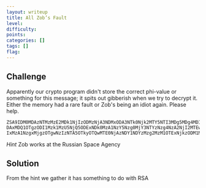 ```yaml
---
layout: writeup
title: All Zob’s Fault
level: 
difficulty: 
points: 
categories: []
tags: []
flag: 
---
```

## Challenge

Apparently our crypto program didn't store the correct phi-value or
something for this message; it spits out gibberish when we try to
decrypt it. Either the memory had a rare fault or Zob's being an idiot
again. Please help.

    ZSA9IDM0MDAzNTMzMzE2MDk1NjIzODMzNjA3NDMxODA3NTk0Njk2MTY5NTI3MDg5MDg4MDI2MzM3MTM5ODUxMDMyMTQ4NTcyODIyNTsgbSA9IDYxN
    DAxMDQ1OTgzODI1Mzk1MzU5NjQ5ODExNDk0MzA1NzY5Nzg0MjY3NTYzNzg4NzA2NjI2MTEwOTE2MzUxNDgwNTU4OTE2NzsgYyA9IDQxNjgwODQzMT
    IxMzA1NzgxMjgzOTgwNzIzNTA5OTkyOTQwMTE0NjAzNDY1NDYzMzg2MzM1OTExNjkzODM1MzYyMDk3NTQ1MQ0K

*Hint* Zob works at the Russian Space Agency

## Solution

From the hint we gather it has something to do with RSA

